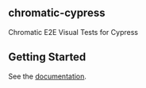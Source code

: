 ## chromatic-cypress

Chromatic E2E Visual Tests for Cypress

## Getting Started

See the [documentation](https://www.chromatic.com/docs/cypress/).
